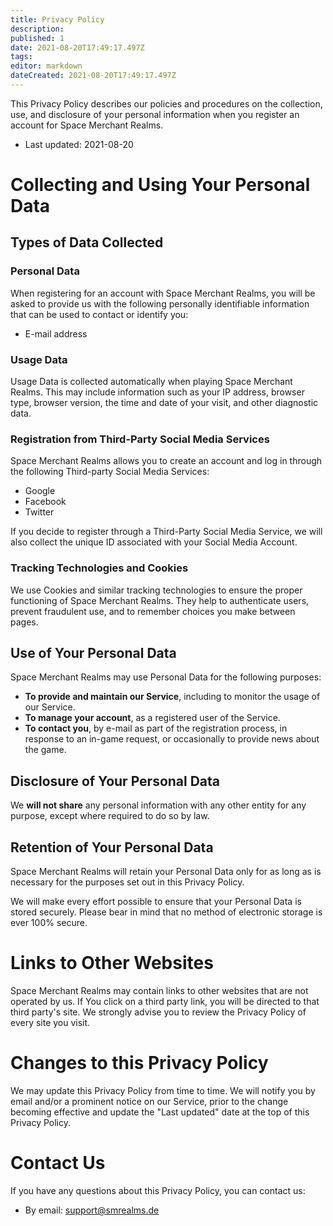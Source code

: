```yaml
---
title: Privacy Policy
description: 
published: 1
date: 2021-08-20T17:49:17.497Z
tags: 
editor: markdown
dateCreated: 2021-08-20T17:49:17.497Z
---
```


This Privacy Policy describes our policies and procedures on the collection, use, and disclosure of your personal information when you register an account for Space Merchant Realms.

* Last updated: 2021-08-20

# Collecting and Using Your Personal Data
## Types of Data Collected
### Personal Data
When registering for an account with Space Merchant Realms, you will be asked to provide us with the following personally identifiable information that can be used to contact or identify you:
* E-mail address

### Usage Data
Usage Data is collected automatically when playing Space Merchant Realms. This may include information such as your IP address, browser type, browser version, the time and date of your visit, and other diagnostic data.

### Registration from Third-Party Social Media Services
Space Merchant Realms allows you to create an account and log in through the following Third-party Social Media Services:
* Google
* Facebook
* Twitter

If you decide to register through a Third-Party Social Media Service, we will also collect the unique ID associated with your Social Media Account.

### Tracking Technologies and Cookies
We use Cookies and similar tracking technologies to ensure the proper functioning of Space Merchant Realms. They help to authenticate users, prevent fraudulent use, and to remember choices you make between pages.

## Use of Your Personal Data
Space Merchant Realms may use Personal Data for the following purposes:
* **To provide and maintain our Service**, including to monitor the usage of our Service.
* **To manage your account**, as a registered user of the Service.
* **To contact you**, by e-mail as part of the registration process, in response to an in-game request, or occasionally to provide news about the game.

## Disclosure of Your Personal Data
We **will not share** any personal information with any other entity for any purpose, except where required to do so by law.

## Retention of Your Personal Data
Space Merchant Realms will retain your Personal Data only for as long as is necessary for the purposes set out in this Privacy Policy.

We will make every effort possible to ensure that your Personal Data is stored securely. Please bear in mind that no method of electronic storage is ever 100% secure.

# Links to Other Websites
Space Merchant Realms may contain links to other websites that are not operated by us. If You click on a third party link, you will be directed to that third party's site. We strongly advise you to review the Privacy Policy of every site you visit.

# Changes to this Privacy Policy
We may update this Privacy Policy from time to time. We will notify you by email and/or a prominent notice on our Service, prior to the change becoming effective and update the "Last updated" date at the top of this Privacy Policy.

# Contact Us
If you have any questions about this Privacy Policy, you can contact us:
* By email: support@smrealms.de